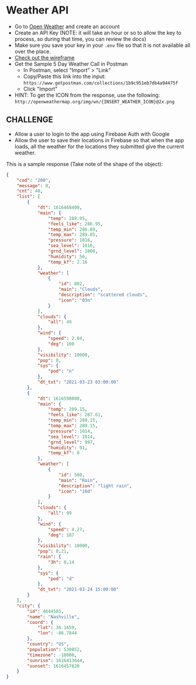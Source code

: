 # Weather API

- Go to [Open Weather](https://openweathermap.org/api) and create an account
- Create an API Key (NOTE: it will take an hour or so to allow the key to process, so during that time, you can review the docs)
- Make sure you save your key in your `.env` file so that it is not available all over the place.
- [Check out the wireframe](https://www.figma.com/file/oqMAbpsQjJfoX5QkbHKTcD/Open-Weather?node-id=0%3A1)
- Get the Sample 5 Day Weather Call in Postman
    - In Postman, select "Import" > "Link"
    - Copy/Paste this link into the input: `https://www.getpostman.com/collections/1b9c951eb7db4a94475f`
    - Click "Import"
- HINT: To get the ICON from the response, use the following: `http://openweathermap.org/img/wn/{INSERT_WEATHER_ICON}@2x.png`

## CHALLENGE
- Allow a user to login to the app using Firebase Auth with Google
- Allow the user to save their locations in Firebase so that when the app loads, all the weather for the locations they submitted give the current weather.

This is a sample response (Take note of the shape of the object):

```json
{
    "cod": "200",
    "message": 0,
    "cnt": 40,
    "list": [
        {
            "dt": 1616468400,
            "main": {
                "temp": 289.05,
                "feels_like": 286.95,
                "temp_min": 286.89,
                "temp_max": 289.05,
                "pressure": 1016,
                "sea_level": 1016,
                "grnd_level": 1000,
                "humidity": 56,
                "temp_kf": 2.16
            },
            "weather": [
                {
                    "id": 802,
                    "main": "Clouds",
                    "description": "scattered clouds",
                    "icon": "03n"
                }
            ],
            "clouds": {
                "all": 49
            },
            "wind": {
                "speed": 2.04,
                "deg": 108
            },
            "visibility": 10000,
            "pop": 0,
            "sys": {
                "pod": "n"
            },
            "dt_txt": "2021-03-23 03:00:00"
        },
        {
            "dt": 1616598000,
            "main": {
                "temp": 289.15,
                "feels_like": 287.61,
                "temp_min": 289.15,
                "temp_max": 289.15,
                "pressure": 1014,
                "sea_level": 1014,
                "grnd_level": 997,
                "humidity": 91,
                "temp_kf": 0
            },
            "weather": [
                {
                    "id": 500,
                    "main": "Rain",
                    "description": "light rain",
                    "icon": "10d"
                }
            ],
            "clouds": {
                "all": 99
            },
            "wind": {
                "speed": 4.27,
                "deg": 187
            },
            "visibility": 10000,
            "pop": 0.21,
            "rain": {
                "3h": 0.14
            },
            "sys": {
                "pod": "d"
            },
            "dt_txt": "2021-03-24 15:00:00"
        }
    ],
    "city": {
        "id": 4644585,
        "name": "Nashville",
        "coord": {
            "lat": 36.1659,
            "lon": -86.7844
        },
        "country": "US",
        "population": 530852,
        "timezone": -18000,
        "sunrise": 1616413644,
        "sunset": 1616457620
    }
}
```


